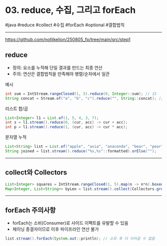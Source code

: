 # 03. reduce, 수집, 그리고 forEach

#java #reduce #collect #수집 #forEach #optional #결합법칙

---

https://github.com/notlikelion/250805_fp/tree/main/src/step1

## reduce

- 정의: 요소를 누적해 단일 결과를 만드는 최종 연산
- 주의: 연산은 결합법칙을 만족해야 병렬/순차에서 일관

예시

```java
int sum = IntStream.rangeClosed(1, 5).reduce(0, Integer::sum); // 15
String concat = Stream.of("a", "b", "c").reduce("", String::concat); // abc
```

리스트 합/곱

```java
List<Integer> l1 = List.of(1, 5, 4, 3, 7);
int s = l1.stream().reduce(0, (cur, acc) -> cur + acc);
int p = l1.stream().reduce(1, (cur, acc) -> cur * acc);
```

문자열 누적

```java
List<String> list = List.of("apple", "asia", "anaconda", "bear", "pear");
String joined = list.stream().reduce("%s,%s"::formatted).orElse("");
```

---

## collect와 Collectors

```java
List<Integer> squares = IntStream.rangeClosed(1, 5).map(n -> n*n).boxed().collect(Collectors.toList());
Map<Integer, List<String>> byLen = list.stream().collect(Collectors.groupingBy(String::length));
```

---

## forEach 주의사항

- forEach는 소비(Consumer)로 사이드 이펙트를 유발할 수 있음
- 체이닝 종결자이므로 이후 파이프라인 연산 불가

```java
list.stream().forEach(System.out::println); // 소모 후 더 이어갈 수 없음
```
